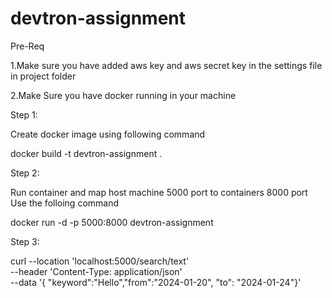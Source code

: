 # devtron-assignment

Pre-Req

1.Make sure you have added aws key and aws secret key 
  in the settings file in project folder

2.Make Sure you have docker running in your machine

Step 1:

Create docker image using following command

docker build -t devtron-assignment .

Step 2:

Run container and map host machine 5000 port to containers 8000 port 
Use the folloing command

docker run -d -p 5000:8000 devtron-assignment

Step 3:

curl --location 'localhost:5000/search/text' \
--header 'Content-Type: application/json' \
--data '{ "keyword":"Hello","from":"2024-01-20", "to": "2024-01-24"}'